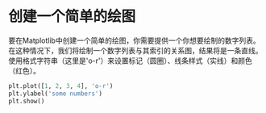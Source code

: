 # 创建一个简单的绘图

要在Matplotlib中创建一个简单的绘图，你需要提供一个你想要绘制的数字列表。在这种情况下，我们将绘制一个数字列表与其索引的关系图，结果将是一条直线。使用格式字符串（这里是'o-r'）来设置标记（圆圈）、线条样式（实线）和颜色（红色）。

```python
plt.plot([1, 2, 3, 4], 'o-r')
plt.ylabel('some numbers')
plt.show()
```
